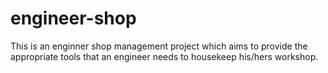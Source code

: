 # engineer-shop
This is an enginner shop management project which aims to provide the appropriate tools that an engineer needs to housekeep his/hers workshop.
